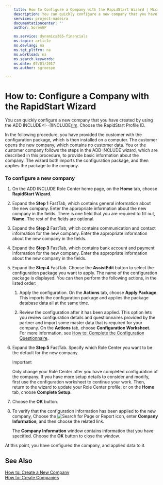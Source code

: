 ```yaml
---
    title: How to Configure a Company with the RapidStart Wizard | Microsoft Docs
    description: You can quickly configure a new company that you have created by using the ADD INCLUDE<!--[!INCLUDE[rim](../../includes/how-to-change-role-centers.md). Choose the RapidStart Profile ID.
    services: project-madeira
    documentationcenter: ''
    author: SorenGP

    ms.service: dynamics365-financials
    ms.topic: article
    ms.devlang: na
    ms.tgt_pltfrm: na
    ms.workload: na
    ms.search.keywords:
    ms.date: 07/01/2017
    ms.author: sgroespe

---
```

# How to: Configure a Company with the RapidStart Wizard
You can quickly configure a new company that you have created by using the ADD INCLUDE<!--[!INCLUDE[rim](../../includes/how-to-change-role-centers.md). Choose the RapidStart Profile ID.  
  
 In the following procedure, you have provided the customer with the configuration package, which is then installed on a computer. The customer opens the new company, which contains no customer data. You or the customer company follows the steps in the ADD INCLUDE<!--[!INCLUDE[rim](../../includes/rim_md.md)]--> wizard, which are described in this procedure, to provide basic information about the company. The wizard both imports the configuration package, and then applies the package to the company.  
  
### To configure a new company  
  
1.  On the ADD INCLUDE<!--[!INCLUDE[rim](../../includes/rim_md.md)]--> Role Center home page, on the **Home** tab, choose **RapidStart Wizard**.  
  
2.  Expand the **Step 1** FastTab, which contains general information about the new company. Enter the appropriate information about the new company in the fields. There is one field that you are required to fill out, **Name**. The rest of the fields are optional.  
  
       
  
3.  Expand the **Step 2** FastTab, which contains communication and contact information for the new company. Enter the appropriate information about the new company in the fields.  
  
4.  Expand the **Step 3** FastTab, which contains bank account and payment information for the new company. Enter the appropriate information about the new company in the fields.  
  
5.  Expand the **Step 4** FastTab. Choose the **AssistEdit** button to select the configuration package you want to apply. The name of the configuration package is displayed. You can then perform the following actions, in the listed order:  
  
    1.  Apply the configuration. On the **Actions** tab, choose **Apply Package**. This imports the configuration package and applies the package database data all at the same time.  
  
    2.  Review the configuration after it has been applied. This option lets you review configuration details and questionnaires provided by the partner and import some master data that is required for your company. On the **Actions** tab, choose **Configuration Worksheet**. For more information, see [How to: Complete the Configuration Questionnaire](../how-to-complete-the-configuration-questionnaire.md).  
  
6.  Expand the **Step 5** FastTab. Specify which Role Center you want to be the default for the new company.  
  
    > [!IMPORTANT]  
    >  Only change your Role Center after you have completed configuration of the company. If you have more setup details to consider and modify, first use the configuration worksheet to continue your work. Then, return to the wizard to update your Role Center profile, or on the **Home** tab, choose **Complete Setup**.  
  
7.  Choose the **OK** button.  
  
8.  To verify that the configuration information has been applied to the new company, Choose the ![Search for Page or Report](media/ui-search/search_small.png "Search for Page or Report icon") icon, enter **Company Information**, and then choose the related link.  
  
     The **Company Information** window contains information that you have specified. Choose the **OK** button to close the window.  
  
 At this point, you have configured the company, and applied data to it.  
  
## See Also  
 [How to: Create a New Company](../how-to-create-a-new-company.md)   
 [How to: Create Companies](../How%20to:%20Create%20Companies.md)